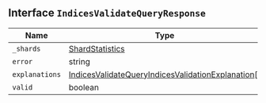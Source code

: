 ## Interface `IndicesValidateQueryResponse`

| Name | Type | Description |
| - | - | - |
| `_shards` | [ShardStatistics](./ShardStatistics.md) | &nbsp; |
| `error` | string | &nbsp; |
| `explanations` | [IndicesValidateQueryIndicesValidationExplanation](./IndicesValidateQueryIndicesValidationExplanation.md)[] | &nbsp; |
| `valid` | boolean | &nbsp; |
